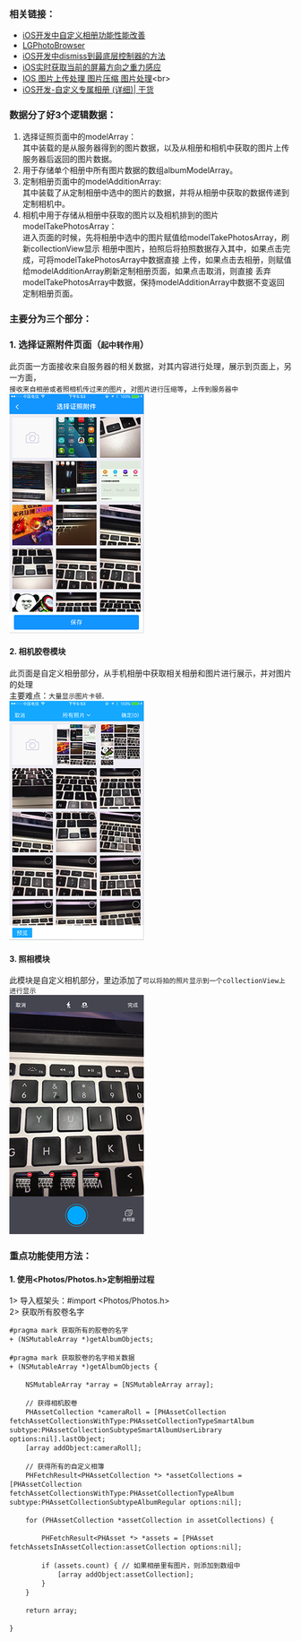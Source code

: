 ### 相关链接：
* [iOS开发中自定义相册功能性能改善](http://www.tuicool.com/articles/Az2Yvu7 "悬停显示")<br>
* [LGPhotoBrowser](https://github.com/gang544043963/LGPhotoBrowser "悬停显示")<br>
* [iOS开发中dismiss到最底层控制器的方法](http://blog.csdn.net/nunchakushuang/article/details/45198969 "悬停显示")<br>
* [iOS实时获取当前的屏幕方向之重力感应](http://www.jianshu.com/p/72d6c63006b3 "悬停显示")<br>
* [IOS 图片上传处理 图片压缩 图片处理](http://www.open-open.com/lib/view/open1375933073921.html"悬停显示")<br>
* [iOS开发-自定义专属相册 (详细)| 干货](http://blog.csdn.net/dongtinghong/article/details/51644845 "悬停显示")<br>

### 数据分了好3个逻辑数据：
1. 选择证照页面中的modelArray：<br>
    其中装载的是从服务器得到的图片数据，以及从相册和相机中获取的图片上传服务器后返回的图片数据。
2. 用于存储单个相册中所有图片数据的数组albumModelArray。<br>
3. 定制相册页面中的modelAdditionArray:<br>
    其中装载了从定制相册中选中的图片的数据，并将从相册中获取的数据传递到定制相机中。
4. 相机中用于存储从相册中获取的图片以及相机排到的图片modelTakePhotosArray：<br>
    进入页面的时候，先将相册中选中的图片赋值给modelTakePhotosArray，刷新collectionView显示
    相册中图片，拍照后将拍照数据存入其中，如果点击完成，可将modelTakePhotosArray中数据直接
    上传，如果点击去相册，则赋值给modelAdditionArray刷新定制相册页面，如果点击取消，则直接
    丢弃modelTakePhotosArray中数据，保持modelAdditionArray中数据不变返回定制相册页面。

### 主要分为三个部分：
### 1. 选择证照附件页面（`起中转作用`）
此页面一方面接收来自服务器的相关数据，对其内容进行处理，展示到页面上，另一方面，<br>
`接收来自相册或者照相机传过来的图片`，`对图片进行压缩等`，`上传到服务器中`<br>
![](https://github.com/anchoriteFili/CustomPhoto/blob/master/定制相册部分/定制相册部分/展示文件/选择证照附件.png)
#### 2. 相机胶卷模块
此页面是自定义相册部分，从手机相册中获取相关相册和图片进行展示，并对图片的处理<br>
主要难点：`大量显示图片卡顿`.<br>
![](https://github.com/anchoriteFili/CustomPhoto/blob/master/定制相册部分/定制相册部分/展示文件/相册.png)<br>
#### 3. 照相模块
此模块是自定义相机部分，里边添加了`可以将拍的照片显示到一个collectionView上进行显示`<br>
![](https://github.com/anchoriteFili/CustomPhoto/blob/master/定制相册部分/定制相册部分/展示文件/相机.png)<br>

### 重点功能使用方法：

#### 1. 使用<Photos/Photos.h>定制相册过程
1> 导入框架头：#import <Photos/Photos.h> <br>
2> 获取所有胶卷名字<br>
```object_c
#pragma mark 获取所有的胶卷的名字
+ (NSMutableArray *)getAlbumObjects;

#pragma mark 获取胶卷的名字相关数据
+ (NSMutableArray *)getAlbumObjects {

    NSMutableArray *array = [NSMutableArray array];

    // 获得相机胶卷
    PHAssetCollection *cameraRoll = [PHAssetCollection fetchAssetCollectionsWithType:PHAssetCollectionTypeSmartAlbum subtype:PHAssetCollectionSubtypeSmartAlbumUserLibrary options:nil].lastObject;
    [array addObject:cameraRoll];

    // 获得所有的自定义相簿
    PHFetchResult<PHAssetCollection *> *assetCollections = [PHAssetCollection fetchAssetCollectionsWithType:PHAssetCollectionTypeAlbum subtype:PHAssetCollectionSubtypeAlbumRegular options:nil];

    for (PHAssetCollection *assetCollection in assetCollections) {

        PHFetchResult<PHAsset *> *assets = [PHAsset fetchAssetsInAssetCollection:assetCollection options:nil];

        if (assets.count) { // 如果相册里有图片，则添加到数组中
            [array addObject:assetCollection];
        }
    }

    return array;

}
```




















